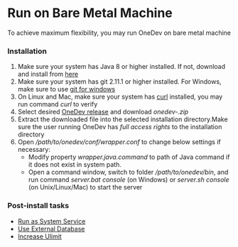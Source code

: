 # Run on Bare Metal Machine

To achieve maximum flexibility, you may run OneDev on bare metal machine

### Installation

1. Make sure your system has Java 8 or higher installed. If not, download and install from [here](https://www.java.com/en/download/)
1. Make sure your system has git 2.11.1 or higher installed. For Windows, make sure to use [git for windows](https://git-for-windows.github.io/)
1. On Linux and Mac, make sure your system has [curl](https://curl.haxx.se) installed, you may run command _curl_ to verify
1. Select desired [OneDev release](https://code.onedev.io/projects/onedev-server/builds?query=%22Job%22+is+%22Release%22)  and download _onedev-<release>.zip_
1. Extract the downloaded file into the selected installation directory.Make sure the user running OneDev has *full access rights* to the installation directory
1. Open _/path/to/onedev/conf/wrapper.conf_ to change below settings if necessary:
    * Modify property _wrapper.java.command_ to path of Java command if it does not exist in system path.
    * Open a command window, switch to folder _/path/to/onedev/bin_, and run command _server.bat console_ (on Windows) or _server.sh console_ (on Unix/Linux/Mac) to start the server

### Post-install tasks

 * [Run as System Service](run-as-system-service.md)
 * [Use External Database](use-external-database.md)
 * [Increase Ulimit](increase-ulimit.md)